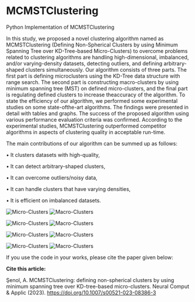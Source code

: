 # MCMSTClustering
Python Implementation of MCMSTClustering

In this study, we proposed a novel clustering algorithm named as MCMSTClustering (Defining Non-Spherical Clusters by using Minimum Spanning Tree over KD-Tree-based Micro-Clusters) to overcome problems related to clustering algorithms are handling high-dimensional, imbalanced, and/or varying-density datasets, detecting outliers, and defining arbitrary-shaped clusters simultaneously. Our algorithm consists of three parts. The first part is defining microclusters using the KD-Tree data structure with range search. The second part is constructing macro-clusters by using minimum spanning tree (MST) on defined micro-clusters, and the final part is regulating defined clusters to increase theaccuracy of the algorithm. To state the efficiency of our algorithm, we performed some experimental studies on some state-ofthe-art algorithms. The findings were presented in detail with tables and graphs. The success of the proposed algorithm using various performance evaluation criteria was confirmed. According to the experimental studies, MCMSTClustering outperformed competitor algorithms in aspects of clustering quality in acceptable run-time.

The main contributions of our algorithm can be summed up as follows:

• It clusters datasets with high-quality,

• It can detect arbitrary-shaped clusters,

• It can overcome outliers/noisy data,

• It can handle clusters that have varying densities,

• It is efficient on imbalanced datasets.


![Micro-Clusters](img/1_HalfKernel_.png) 
![Macro-Clusters](img/1_HalfKernel__ARI.png)

![Micro-Clusters](img/2_Three_Spirals_.png) 
![Macro-Clusters](img/2_Three_Spirals__ARI.png)

![Micro-Clusters](img/3_Corners_.png) 
![Macro-Clusters](img/3_Corners__ARI.png)

![Micro-Clusters](img/4_Moon_.png) 
![Macro-Clusters](img/4_Moon__ARI.png)

If you use the code in your works, please cite the paper given below:

<b>Cite this article:</b>

Şenol, A. MCMSTClustering: defining non-spherical clusters by using minimum spanning tree over KD-tree-based micro-clusters. Neural Comput & Applic (2023). https://doi.org/10.1007/s00521-023-08386-3


